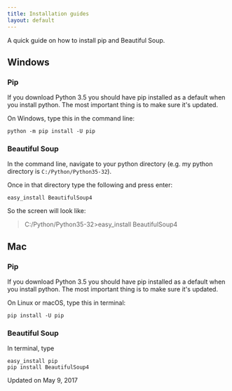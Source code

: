 ```yaml
---
title: Installation guides
layout: default
---
```


A quick guide on how to install pip and Beautiful Soup.

## Windows

### Pip 

If you download Python 3.5 you should have pip installed as a default when you install python. The most important thing is to make sure it's updated.

On Windows, type this in the command line:

```
python -m pip install -U pip
```

### Beautiful Soup

In the command line, navigate to your python directory (e.g. my python directory is `C:/Python/Python35-32`).

Once in that directory type the following and press enter:

```
easy_install BeautifulSoup4
```

So the screen will look like:

> C:/Python/Python35-32>easy_install BeautifulSoup4

## Mac

### Pip

If you download Python 3.5 you should have pip installed as a default when you install python. The most important thing is to make sure it's updated.

On Linux or macOS, type this in terminal:

```
pip install -U pip
```

### Beautiful Soup

In terminal, type

```
easy_install pip
pip install BeautifulSoup4
```

Updated on May 9, 2017
